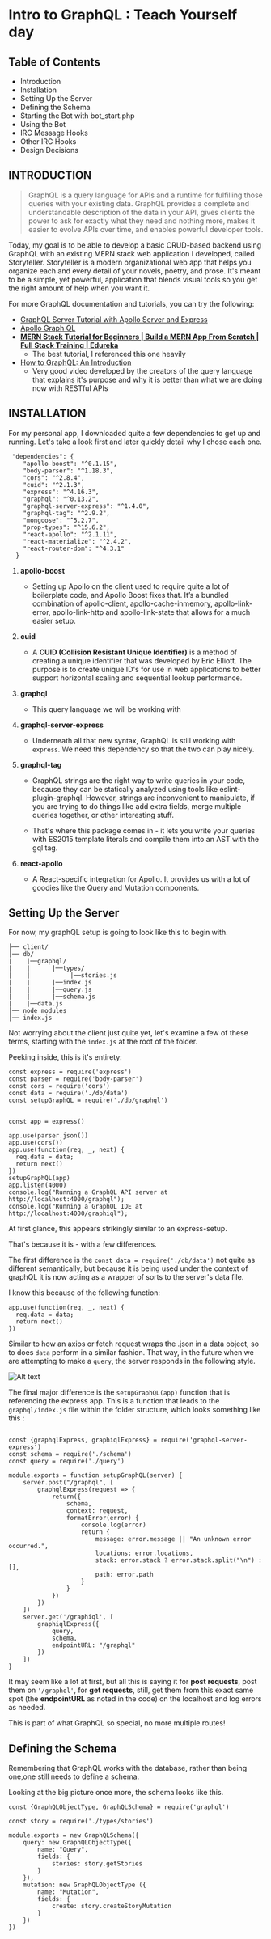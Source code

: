 # Intro to GraphQL : Teach Yourself day


Table of Contents
---------------------

 * Introduction
 * Installation
 * Setting Up the Server
  * Defining the Schema
  * Starting the Bot with bot_start.php
 * Using the Bot
 * IRC Message Hooks
 * Other IRC Hooks
 * Design Decisions


INTRODUCTION
------------

>GraphQL is a query language for APIs and a runtime for fulfilling those queries with your existing data. GraphQL provides a complete and understandable description of the data in your API, gives clients the power to ask for exactly what they need and nothing more, makes it easier to evolve APIs over time, and enables powerful developer tools.


Today, my goal is to be able to develop a basic CRUD-based backend using GraphQL with an existing MERN stack web application I developed, called Storyteller. Storyteller is a modern organizational web app that helps you organize each and every detail of your novels, poetry, and prose. It's meant to be a simple, yet powerful, application that blends visual tools so you get the right amount of help when you want it.

For more GraphQL documentation and tutorials, you can try the following:

 * [GraphQL Server Tutorial with Apollo Server and Express](https://www.robinwieruch.de/graphql-apollo-server-tutorial/)
  * [Apollo Graph QL](https://www.apollographql.com/docs/react/essentials/mutations.html)
  * **[MERN Stack Tutorial for Beginners | Build a MERN App From Scratch | Full Stack Training | Edureka
](https://www.youtube.com/watch?v=rpJO0T08Bnc&t=3007s)**
    * The best tutorial, I referenced this one heavily
* [How to GraphQL: An Introduction](https://www.howtographql.com/basics/0-introduction/)
    * Very good video developed by the creators of the query language that explains it's purpose and why it is better than what we are doing now with RESTful APIs


INSTALLATION
------------

For my personal app, I downloaded quite a few dependencies to get up and running. Let's take a look first and later quickly detail why I chose each one.

```
 "dependencies": {
    "apollo-boost": "^0.1.15",
    "body-parser": "^1.18.3",
    "cors": "^2.8.4",
    "cuid": "^2.1.3",
    "express": "^4.16.3",
    "graphql": "^0.13.2",
    "graphql-server-express": "^1.4.0",
    "graphql-tag": "^2.9.2",
    "mongoose": "^5.2.7",
    "prop-types": "^15.6.2",
    "react-apollo": "^2.1.11",
    "react-materialize": "^2.4.2",
    "react-router-dom": "^4.3.1"
  }
```

1. **apollo-boost**
    * Setting up Apollo on the client used to require quite a lot of boilerplate code, and Apollo Boost fixes that. It’s a bundled combination of apollo-client, apollo-cache-inmemory, apollo-link-error, apollo-link-http and apollo-link-state that allows for a much easier setup.

2. **cuid**
    * A **CUID (Collision Resistant Unique Identifier)** is a method of creating a unique identifier that was developed by Eric Elliott. The purpose is to create unique ID's for use in web applications to better support horizontal scaling and sequential lookup performance. 

3. **graphql**
    * This query language we will be working with
4. **graphql-server-express** 
    * Underneath all that new syntax, GraphQL is still working with ```express```. We need this dependency so that the two can play nicely.
 5. **graphql-tag**
    * GraphQL strings are the right way to write queries in your code, because they can be statically analyzed using tools like eslint-plugin-graphql. However, strings are inconvenient to manipulate, if you are trying to do things like add extra fields, merge multiple queries together, or other interesting stuff.

    * That's where this package comes in - it lets you write your queries with ES2015 template literals and compile them into an AST with the gql tag.
  6. **react-apollo** 
      * A React-specific integration for Apollo. It provides us with a lot of goodies like the Query and Mutation components.


Setting Up the Server
----------------

For now, my graphQL setup is going to look like this to begin with.
    
    ├── client/
    │── db/
    |    |──graphql/
    |    |      |──types/
    |    |           |──stories.js
    |    |      |──index.js
    |    |      |──query.js
    |    |      |──schema.js
    |    |──data.js      
    │── node_modules             
    │── index.js            


Not worrying about the client just quite yet, let's examine a few of these terms, starting with the ```index.js``` at the root of the folder.

Peeking inside, this is it's entirety:

```
const express = require('express')
const parser = require('body-parser')
const cors = require('cors')
const data = require('./db/data')
const setupGraphQL = require('./db/graphql')


const app = express()

app.use(parser.json())
app.use(cors())
app.use(function(req, _, next) {
  req.data = data;
  return next()
})
setupGraphQL(app)
app.listen(4000)
console.log("Running a GraphQL API server at http://localhost:4000/graphql");
console.log("Running a GraphQL IDE at http://localhost:4000/graphiql");

```

At first glance, this appears strikingly similar to an express-setup.

That's because it is - with a few differences.

The first difference is the 
```const data = require('./db/data')``` 
not quite as different semantically, but because it is being used under the context of graphQL it is now acting as a wrapper of sorts to the server's data file.

I know this because of the following function: 
```
app.use(function(req, _, next) {
  req.data = data;
  return next()
})
```

Similar to how an axios or fetch request wraps the .json in a data object, so to does ```data``` perform in a similar fashion. That way, in the future when we are attempting to make a ```query```, the server responds in the following style.


![Alt text](https://1npo9l3lml0zvr6w62acc3t1-wpengine.netdna-ssl.com/wp-content/uploads/2017/03/NASA.png "Title")

The final major difference is the ```setupGraphQL(app)``` function that is referencing the express app. This is a function that leads to the ```graphql/index.js``` file within the folder structure, which looks something like this :

```

const {graphqlExpress, graphiqlExpress} = require('graphql-server-express')
const schema = require('./schema')
const query = require('./query')

module.exports = function setupGraphQL(server) {
    server.post("/graphql", [
        graphqlExpress(request => {
            return({
                schema,
                context: request,
                formatError(error) {
                    console.log(error)
                    return {
                        message: error.message || "An unknown error occurred.",
                        locations: error.locations,
                        stack: error.stack ? error.stack.split("\n") : [],
                        path: error.path
                    }
                }
            })
        })
    ])
    server.get('/graphiql', [
        graphiqlExpress({
            query,
            schema,
            endpointURL: "/graphql"
        })
    ])
}

```

It may seem like a lot at first, but all this is saying it for **post requests**, post them on ```'/graphql'```, for **get requests**, still, get them from this exact same spot (the **endpointURL** as noted in the code) on the localhost and log errors as needed.

This is part of what GraphQL so special, no more multiple routes!


Defining the Schema
-------------

Remembering that GraphQL works with the database, rather than being one,one still needs to define a schema.

Looking at the big picture once more, the schema looks like this.

```
const {GraphQLObjectType, GraphQLSchema} = require('graphql')

const story = require('./types/stories')

module.exports = new GraphQLSchema({
    query: new GraphQLObjectType({
        name: "Query",
        fields: {
            stories: story.getStories
        }
    }),
    mutation: new GraphQLObjectType ({
        name: "Mutation",
        fields: {
            create: story.createStoryMutation
        }
    })
})
```

